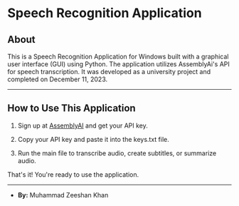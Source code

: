# Speech Recognition Application

## About

This is a Speech Recognition Application for Windows built with a graphical user interface (GUI) using Python. The application utilizes AssemblyAi's API for speech transcription. It was developed as a university project and completed on December 11, 2023.

----

## How to Use This Application

1. Sign up at [AssemblyAI](https://www.assemblyai.com/) and get your API key.

2. Copy your API key and paste it into the keys.txt file.

3. Run the main file to transcribe audio, create subtitles, or summarize audio.

That's it! You're ready to use the application.

----

- **By:** Muhammad Zeeshan Khan
